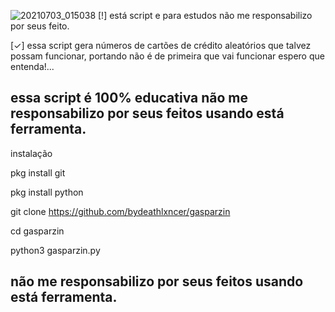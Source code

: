 ![20210703_015038](https://user-images.githubusercontent.com/83184525/124343429-c10cef00-dba1-11eb-8e32-35a91c8b866b.jpg)
[!] está script e para estudos não me responsabilizo por seus feito.

[✓] essa script gera números de cartões de crédito aleatórios que talvez
possam funcionar, portando não é de primeira que vai funcionar espero que entenda!...

essa script é 100% educativa não me responsabilizo por seus feitos usando está ferramenta.
-
instalação

pkg install git

pkg install python

git clone https://github.com/bydeathlxncer/gasparzin

cd gasparzin

python3 gasparzin.py


não me responsabilizo por seus feitos usando está ferramenta.
-
